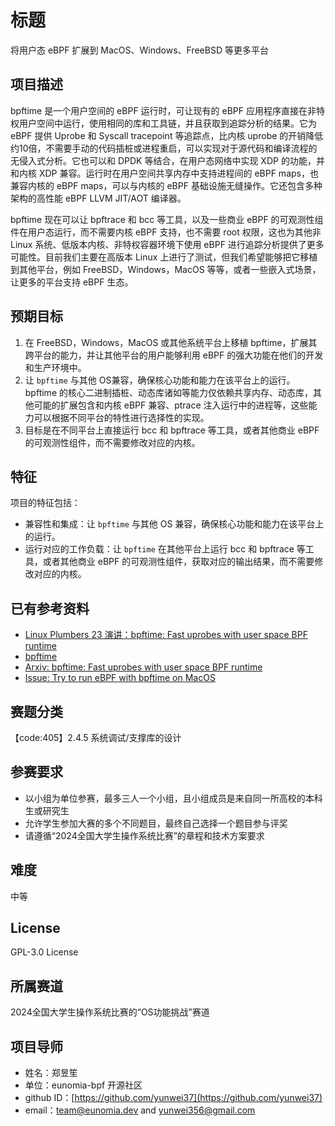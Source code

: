 # 标题

将用户态 eBPF 扩展到 MacOS、Windows、FreeBSD 等更多平台

## 项目描述

bpftime 是一个用户空间的 eBPF 运行时，可让现有的 eBPF 应用程序直接在非特权用户空间中运行，使用相同的库和工具链，并且获取到追踪分析的结果。它为 eBPF 提供 Uprobe 和 Syscall tracepoint 等追踪点，比内核 uprobe 的开销降低约10倍，不需要手动的代码插桩或进程重启，可以实现对于源代码和编译流程的无侵入式分析。它也可以和 DPDK 等结合，在用户态网络中实现 XDP 的功能，并和内核 XDP 兼容。运行时在用户空间共享内存中支持进程间的 eBPF maps，也兼容内核的 eBPF maps，可以与内核的 eBPF 基础设施无缝操作。它还包含多种架构的高性能 eBPF LLVM JIT/AOT 编译器。

bpftime 现在可以让 bpftrace 和 bcc 等工具，以及一些商业 eBPF 的可观测性组件在用户态运行，而不需要内核 eBPF 支持，也不需要 root 权限，这也为其他非 Linux 系统、低版本内核、非特权容器环境下使用 eBPF 进行追踪分析提供了更多可能性。目前我们主要在高版本 Linux 上进行了测试，但我们希望能够把它移植到其他平台，例如 FreeBSD，Windows，MacOS 等等，或者一些嵌入式场景，让更多的平台支持 eBPF 生态。

## 预期目标

1. 在 FreeBSD，Windows，MacOS 或其他系统平台上移植 bpftime，扩展其跨平台的能力，并让其他平台的用户能够利用 eBPF 的强大功能在他们的开发和生产环境中。
2. 让 `bpftime` 与其他 OS兼容，确保核心功能和能力在该平台上的运行。bpftime 的核心二进制插桩、动态库诸如等能力仅依赖共享内存、动态库，其他可能的扩展包含和内核 eBPF 兼容、ptrace 注入运行中的进程等，这些能力可以根据不同平台的特性进行选择性的实现。
3. 目标是在不同平台上直接运行 bcc 和 bpftrace 等工具，或者其他商业 eBPF 的可观测性组件，而不需要修改对应的内核。

## 特征

项目的特征包括：

- 兼容性和集成：让 `bpftime` 与其他 OS 兼容，确保核心功能和能力在该平台上的运行。
- 运行对应的工作负载：让 `bpftime` 在其他平台上运行 bcc 和 bpftrace 等工具，或者其他商业 eBPF 的可观测性组件，获取对应的输出结果，而不需要修改对应的内核。

## 已有参考资料

- [Linux Plumbers 23 演讲：bpftime: Fast uprobes with user space BPF runtime](https://lpc.events/event/17/contributions/1639/)
- [bpftime](https://github.com/eunomia-bpf/bpftime)
- [Arxiv: bpftime: Fast uprobes with user space BPF runtime](https://arxiv.org/abs/2311.07923)
- [Issue: Try to run eBPF with bpftime on MacOS](https://github.com/eunomia-bpf/bpftime/issues/145)

## 赛题分类

【code:405】2.4.5 系统调试/支撑库的设计

## 参赛要求

- 以小组为单位参赛，最多三人一个小组，且小组成员是来自同一所高校的本科生或研究生
- 允许学生参加大赛的多个不同题目，最终自己选择一个题目参与评奖
- 请遵循“2024全国大学生操作系统比赛”的章程和技术方案要求

## 难度

中等

## License

GPL-3.0 License

## 所属赛道

2024全国大学生操作系统比赛的“OS功能挑战”赛道

## 项目导师

- 姓名：郑昱笙
- 单位：eunomia-bpf 开源社区
- github ID：[https://github.com/yunwei37](https://github.com/yunwei37)
- email：[team@eunomia.dev](mailto:team@eunomia.dev) and [yunwei356@gmail.com](mailto:yunwei356@gmail.com)
